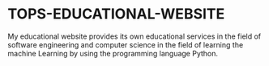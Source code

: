 # TOPS-EDUCATIONAL-WEBSITE
My educational website provides its own educational services in the field of software engineering and computer science in the field of learning the machine Learning by using the programming language Python.
